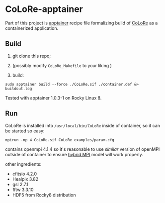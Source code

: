 # CoLoRe-apptainer

Part of this project is [apptainer](https://apptainer.org/) recipe file formalizing build of [CoLoRe](https://github.com/damonge/CoLoRe) as a containerized application.

## Build

1) git clone this repo;

2) (possibly modify `CoLoRe_Makefile` to your liking )

3) build:

```
sudo apptainer build --force ./CoLoRe.sif ./container.def &> buildout.log
```

Tested with apptainer 1.0.3-1 on Rocky Linux 8.

## Run

CoLoRe is installed into `/usr/local/bin/CoLoRe` inside of container, so it can be started so easy:

```
mpirun -np 4 CoLoRe.sif CoLoRe examples/param.cfg
```

contains openmpi 4.1.4 so it's reasonable to use _similar_ version of openMPI outside of container to ensure [hybrid MPI](https://apptainer.org/docs/user/main/mpi.html) model will work properly.

other ingredients:
- cfitsio 4.2.0 
- Healpix 3.82
- gsl 2.7.1
- fftw 3.3.10
- HDF5 from Rocky8 distribution
